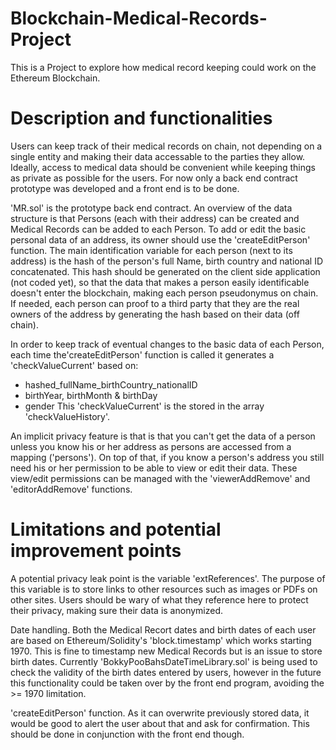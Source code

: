 # Blockchain-Medical-Records-Project
This is a Project to explore how medical record keeping could work on the Ethereum Blockchain.

# Description and functionalities
Users can keep track of their medical records on chain, not depending on a single entity and making their data accessable to the parties they allow. Ideally, access to medical data should be convenient while keeping things as private as possible for the users. For now only a back end contract prototype was developed and a front end is to be done.

'MR.sol' is the prototype back end contract.
An overview of the data structure is that Persons (each with their address) can be created and Medical Records can be added to each Person. To add or edit the basic personal data of an address, its owner should use the 'createEditPerson' function. The main identification variable for each person (next to its address) is the hash of the person's full Name, birth country and national ID concatenated. This hash should be generated on the client side application (not coded yet), so that the data that makes a person easily identificable doesn't enter the blockchain, making each person pseudonymus on chain. If needed, each person can proof to a third party that they are the real owners of the address by generating the hash based on their data (off chain).

In order to keep track of eventual changes to the basic data of each Person, each time the'createEditPerson' function is called it generates a 'checkValueCurrent' based on:
- hashed_fullName_birthCountry_nationalID
- birthYear, birthMonth & birthDay
- gender
This 'checkValueCurrent' is the stored in the array 'checkValueHistory'.

An implicit privacy feature is that is that you can't get the data of a person unless you know his or her address as persons are accessed from a mapping ('persons'). On top of that, if you know a person's address you still need his or her permission to be able to view or edit their data. These view/edit permissions can be managed with the 'viewerAddRemove' and 'editorAddRemove' functions.

# Limitations and potential improvement points
A potential privacy leak point is the variable 'extReferences'. The purpose of this variable is to store links to other resources such as images or PDFs on other sites. Users should be wary of what they reference here to protect their privacy, making sure their data is anonymized.

Date handling. Both the Medical Recort dates and birth dates of each user are based on Ethereum/Solidity's 'block.timestamp' which works starting 1970. This is fine to timestamp new Medical Records but is an issue to store birth dates. Currently 'BokkyPooBahsDateTimeLibrary.sol' is being used to check the validity of the birth dates entered by users, however in the future this functionality could be taken over by the front end program, avoiding the >= 1970 limitation.

'createEditPerson' function. As it can overwrite previously stored data, it would be good to alert the user about that and ask for confirmation. This should be done in conjunction with the front end though.


